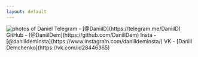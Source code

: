 ```yaml
---
layout: default
---
```

<img src="https://avatars.githubusercontent.com/DaniilDem?size=150" alt="photos of Daniel" class="avatar">
Telegram - [@DaniilD](https://telegram.me/DaniilD)  
GitHub - [@DaniilDem](https://github.com/DaniilDem)  
Insta - [@daniildeminsta](https://www.instagram.com/daniildeminsta/)  
VK - [Daniil Demchenko](https://vk.com/id28446365) 